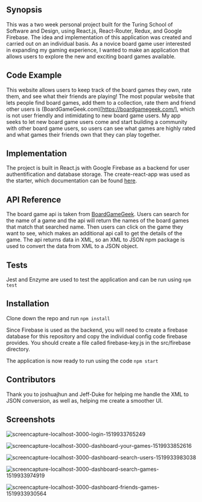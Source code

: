 ## Synopsis

This was a two week personal project built for the Turing School of Software and Design, using React.js, React-Router, Redux, and Google Firebase. The idea and implementation of this application was created and carried out on an individual basis. As a novice board game user interested in expanding my gaming experience, I wanted to make an application that allows users to explore the new and exciting board games available.

## Code Example

This website allows users to keep track of the board games they own, rate them, and see what their friends are playing! The most popular website that lets people find board games, add them to a collection, rate them and friend other users is (BoardGameGeek.com)[https://boardgamegeek.com/], which is not user friendly and intimidating to new board game users. My app seeks to let new board game users come and start building a community with other board game users, so users can see what games are highly rated and what games their friends own that they can play together. 

## Implementation

The project is built in React.js with Google Firebase as a backend for user authentification and database storage. The create-react-app was used as the starter, which documentation can be found [here](https://github.com/facebook/create-react-app). 

## API Reference

The board game api is taken from [BoardGameGeek](https://boardgamegeek.com/wiki/page/BGG_XML_API2). Users can search for the name of a game and the api will return the names of the board games that match that searched name. Then users can click on the game they want to see, which makes an additional api call to get the details of the game. The api returns data in XML, so an XML to JSON npm package is used to convert the data from XML to a JSON object.

## Tests

Jest and Enzyme are used to test the application and can be run using ```npm test```

## Installation

Clone down the repo and run ```npm install```

Since Firebase is used as the backend, you will need to create a firebase database for this repository and copy the individual config code firebase provides. You should create a file called firebase-key.js in the src/firebase directory.

The application is now ready to run using the code ```npm start```

## Contributors

Thank you to joshuajhun and Jeff-Duke for helping me handle the XML to JSON conversion, as well as, helping me create a smoother UI.

## Screenshots
![screencapture-localhost-3000-login-1519933765249](https://user-images.githubusercontent.com/28467245/36866260-0c1788e4-1d4f-11e8-828f-af75bf371dab.png)

![screencapture-localhost-3000-dashboard-your-games-1519933852616](https://user-images.githubusercontent.com/28467245/36866341-43864f18-1d4f-11e8-9da9-3dae8e3f54a9.png)

![screencapture-localhost-3000-dashboard-search-users-1519933983038](https://user-images.githubusercontent.com/28467245/36866451-88ec38ec-1d4f-11e8-8c7d-a7b1404b7719.png)

![screencapture-localhost-3000-dashboard-search-games-1519933974919](https://user-images.githubusercontent.com/28467245/36866454-8c6dd3a4-1d4f-11e8-80c6-46bd6f5874b6.png)

![screencapture-localhost-3000-dashboard-friends-games-1519933930564](https://user-images.githubusercontent.com/28467245/36866461-8fbec446-1d4f-11e8-915c-9b295263e2bc.png)
